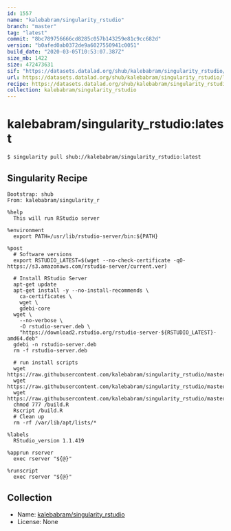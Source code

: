 ```yaml
---
id: 1557
name: "kalebabram/singularity_rstudio"
branch: "master"
tag: "latest"
commit: "8bc789756666cd8285c057b143259e81c9cc682d"
version: "b0afed0ab0372de9a6027550941c0051"
build_date: "2020-03-05T10:53:07.387Z"
size_mb: 1422
size: 472473631
sif: "https://datasets.datalad.org/shub/kalebabram/singularity_rstudio/latest/2020-03-05-8bc78975-b0afed0a/b0afed0ab0372de9a6027550941c0051.simg"
url: https://datasets.datalad.org/shub/kalebabram/singularity_rstudio/latest/2020-03-05-8bc78975-b0afed0a/
recipe: https://datasets.datalad.org/shub/kalebabram/singularity_rstudio/latest/2020-03-05-8bc78975-b0afed0a/Singularity
collection: kalebabram/singularity_rstudio
---
```


# kalebabram/singularity_rstudio:latest

```bash
$ singularity pull shub://kalebabram/singularity_rstudio:latest
```

## Singularity Recipe

```singularity
Bootstrap: shub
From: kalebabram/singularity_r
 
%help
  This will run RStudio server

%environment
  export PATH=/usr/lib/rstudio-server/bin:${PATH}

%post
  # Software versions
  export RSTUDIO_LATEST=$(wget --no-check-certificate -qO- https://s3.amazonaws.com/rstudio-server/current.ver)

  # Install RStudio Server
  apt-get update
  apt-get install -y --no-install-recommends \
    ca-certificates \
    wget \
    gdebi-core
  wget \
    --no-verbose \
    -O rstudio-server.deb \
    "https://download2.rstudio.org/rstudio-server-${RSTUDIO_LATEST}-amd64.deb"
  gdebi -n rstudio-server.deb
  rm -f rstudio-server.deb

  # run install scripts
  wget https://raw.githubusercontent.com/kalebabram/singularity_rstudio/master/RNAmmer_1.0.tar.gz 
  wget https://raw.githubusercontent.com/kalebabram/singularity_rstudio/master/Prodigal_2.0.tar.gz 
  wget https://raw.githubusercontent.com/kalebabram/singularity_rstudio/master/build.R 
  chmod 777 /build.R
  Rscript /build.R
  # Clean up
  rm -rf /var/lib/apt/lists/*

%labels
  RStudio_version 1.1.419

%apprun rserver
  exec rserver "${@}"

%runscript
  exec rserver "${@}"
```

## Collection

 - Name: [kalebabram/singularity_rstudio](https://github.com/kalebabram/singularity_rstudio)
 - License: None

